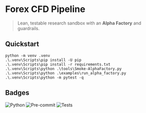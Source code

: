 # Forex CFD Pipeline

> Lean, testable research sandbox with an **Alpha Factory** and guardrails.

## Quickstart
```pwsh
python -m venv .venv
.\.venv\Scripts\pip install -U pip
.\.venv\Scripts\pip install -r requirements.txt
.\.venv\Scripts\python .\tools\Smoke-AlphaFactory.py
.\.venv\Scripts\python .\examples\run_alpha_factory.py
.\.venv\Scripts\python -m pytest -q
```
## Badges

![Python](https://img.shields.io/badge/Python-3.11+-blue)
![Pre-commit](https://img.shields.io/badge/pre--commit-enabled-brightgreen)
![Tests](https://img.shields.io/badge/tests-passing-brightgreen)
